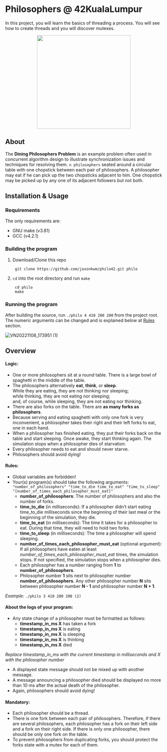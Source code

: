 # Philosophers @ 42KualaLumpur

In this project, you will learn the basics of threading a process. You will see how to create threads and you will discover mutexes.

<p align="center">
<img width="300" height="300" src="https://user-images.githubusercontent.com/32697686/200514831-a38f5b87-21e6-448c-b5e3-b57e0babb91c.png">
</p>

## About
The **Dining Philosophers Problem** is an example problem often used in concurrent algorithm design to illustrate synchronization issues
and techniques for resolving them. `n philosophers` seated around a circular table with one chopstick between each pair of philosophers.
A philosopher may eat if he can pick up the two chopsticks adjacent to him.
One chopstick may be picked up by any one of its adjacent followers but not both.

## Installation & Usage

### Requirements
The only requirements are:
- GNU make (v3.81)
- GCC (v4.2.1)

### Building the program

1. Download/Clone this repo

        git clone https://github.com/jasonkwm/philo42.git philo
2. `cd` into the root directory and run `make`

        cd philo
        make

### Running the program

After building the source, run `./philo 4 410 200 200` from the project root. The numeric arguments can be changed and is explained below at [Rules](https://github.com/jasonkwm/philo42/new/master?readme=1#rules) section.

![VN20221108_173951 (1)](https://user-images.githubusercontent.com/32697686/200530917-bbb0a0cf-63c6-4050-a89c-8a2b85b59fe6.gif)

## Overview
#### Logic:
- One or more philosophers sit at a round table. There is a large bowl of spaghetti in the middle of the table.
- The philosophers alternatively **eat**, **think**, or **sleep**. \
While they are eating, they are not thinking nor sleeping;\
while thinking, they are not eating nor sleeping;\
and, of course, while sleeping, they are not eating nor thinking.
- There are also forks on the table. There are **as many forks as philosophers**.
- Because serving and eating spaghetti with only one fork is very inconvenient, a philosopher takes their right and their left forks to eat, one in each hand.
- When a philosopher has finished eating, they put their forks back on the table and start sleeping.
Once awake, they start thinking again. The simulation stops when a philosopher dies of starvation.
- Every philosopher needs to eat and should never starve.
- Philosophers should avoid dying!
#### Rules:
- Global variables are forbidden!
- Your(s) program(s) should take the following arguments:
 `"number_of_philosophers" "time_to_die time_to_eat" "time_to_sleep"
"[number_of_times_each_philosopher_must_eat]"`
  - **number_of_philosophers**: The number of philosophers and also the number of forks.
  - **time_to_die** (in milliseconds): If a philosopher didn’t start eating time_to_die milliseconds since the beginning of their last meal
  or the beginning of the simulation, they die.
  - **time_to_eat** (in milliseconds): The time it takes for a philosopher to eat. During that time, they will need to hold two forks.
  - **time_to_sleep** (in milliseconds): The time a philosopher will spend sleeping.
  - **number_of_times_each_philosopher_must_eat** (optional argument): If all philosophers have eaten at least *number_of_times_each_philosopher_must_eat* times,
  the simulation stops. If not specified, the simulation stops when a philosopher dies.
  - Each philosopher has a number ranging from **1** to **number_of_philosophers**.
  - Philosopher number **1** sits next to philosopher number **number_of_philosophers**.
Any other philosopher number **N** sits between philosopher number **N - 1** and philosopher number **N + 1**.

*Example:* `./philo 3 410 200 200 (2)`
#### About the logs of your program:
- Any state change of a philosopher must be formatted as follows:
  - **timestamp_in_ms X** has taken a fork
  - **timestamp_in_ms X** is eating
  - **timestamp_in_ms X** is sleeping
  - **timestamp_in_ms X** is thinking
  - **timestamp_in_ms X** died
  
*Replace timestamp_in_ms with the current timestamp in milliseconds
and X with the philosopher number*

- A displayed state message should not be mixed up with another message.
- A message announcing a philosopher died should be displayed no more than 10 ms after the actual death of the philosopher.
- Again, philosophers should avoid dying!

#### Mandatory:
- Each philosopher should be a thread.
- There is one fork between each pair of philosophers. Therefore, if there are several philosophers, each philosopher has a fork on their left side
and a fork on their right side. If there is only one philosopher, there should be only one fork on the table.
- To prevent philosophers from duplicating forks, you should protect the forks state with a mutex for each of them.
